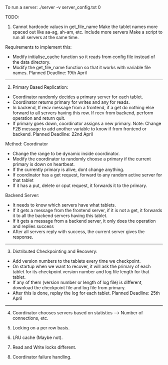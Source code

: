 To run a server:
./server -v server_config.txt 0

TODO:
1. Cannot hardcode values in get_file_name 
    Make the tablet names more spaced out like aa-ag, ah-am, etc.
    Include more servers
    Make a script to run all servers at the same time.

Requirements to implement this:
- Modify initialise_cache function so it reads from config file instead of the data directory.
- Modify the get_file_name function so that it works with variable file names.
Planned Deadline: 19th April
-------------------------------------------------------------------------
2. Primary Based Replication:
- Coordinator randomly decides a primary server for each tablet.
- Coordinator returns primary for writes and any for reads.
- In backend, If recv message from a frontend, if a get do nothing else forward to all servers having this row.
              If recv from backend, perform operation and return quit.
- If primary goes down, coordinator assigns a new primary.
Note: Change F2B message to add another variable to know if from frontend or backend.
Planned Deadline: 22nd April

Method:
Coordinator
- Change the range to be dynamic inside coordinator.
- Modify the coordinator to randomly choose a primary if the current primary is down on heartbeat.
- If the currently primary is alive, dont change anything.
- If coordinator has a get request, forward to any random active server for that tablet
- If it has a put, delete or cput request, it forwards it to the primary.

Backend Server:
- It needs to know which servers have what tablets.
- If it gets a message from the frontend server, if it is not a get, it forwards it to all the backend servers having this tablet.
- If it gets a message from a backend server, it only does the operation and replies success
- After all servers reply with success, the current server gives the response.
-------------------------------------------------------------------------
3. Distributed Checkpointing and Recovery:
- Add version numbers to the tablets every time we checkpoint.
- On startup when we want to recover, it will ask the primary of each tablet for its checkpoint version number and log file length for that tablet.
- If any of them (version number or length of log file) is different, download the checkpoint file and log file from primary.
- After this is done, replay the log for each tablet.
Planned Deadline: 25th April
-------------------------------------------------------------------------
4. Coordinator chooses servers based on statistics --> Number of connections, etc.

5. Locking on a per row basis.

6. LRU cache (Maybe not).

7. Read and Write locks different.

8. Coordinator failure handling.